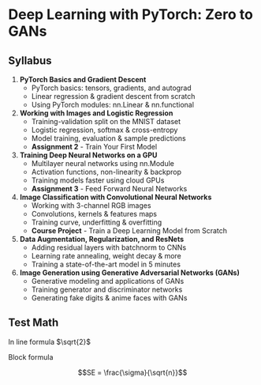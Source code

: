 # Deep Learning with PyTorch: Zero to GANs

## Syllabus

1. **PyTorch Basics and Gradient Descent**
	- PyTorch basics: tensors, gradients, and autograd
	- Linear regression & gradient descent from scratch
	- Using PyTorch modules: nn.Linear & nn.functional
2. **Working with Images and Logistic Regression**
	- Training-validation split on the MNIST dataset
	- Logistic regression, softmax & cross-entropy
	- Model training, evaluation & sample predictions
	- **Assignment 2** - Train Your First Model
3. **Training Deep Neural Networks on a GPU**
	- Multilayer neural networks using nn.Module
	- Activation functions, non-linearity & backprop
	- Training models faster using cloud GPUs
	- **Assignment 3** - Feed Forward Neural Networks
4. **Image Classification with Convolutional Neural Networks**
	- Working with 3-channel RGB images
	- Convolutions, kernels & features maps
	- Training curve, underfitting & overfitting
	- **Course Project** - Train a Deep Learning Model from Scratch
5. **Data Augmentation, Regularization, and ResNets**
	- Adding residual layers with batchnorm to CNNs
	- Learning rate annealing, weight decay & more
	- Training a state-of-the-art model in 5 minutes
6. **Image Generation using Generative Adversarial Networks (GANs)**
	- Generative modeling and applications of GANs
	- Training generator and discriminator networks
	- Generating fake digits & anime faces with GANs
	
## Test Math

In line formula $`\sqrt{2}`$

Block formula

```math
SE = \frac{\sigma}{\sqrt{n}}
```